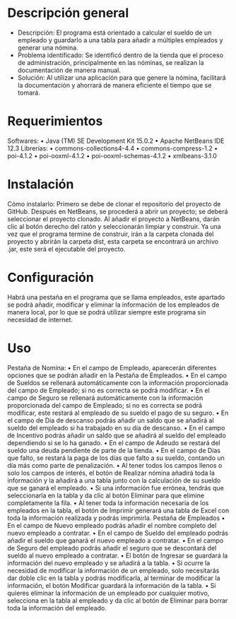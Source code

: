 # Descripción general
  - Descripción: El programa está orientado a calcular el sueldo de un empleado y guardarlo a una tabla para añadir a múltiples empleados y generar una nómina.
  - Problema identificado: Se identificó dentro de la tienda que el proceso de administración, principalmente en las nóminas, se realizan la documentación de manera manual.
  - Solución: Al utilizar una aplicación para que genere la nómina, facilitará la documentación y ahorrará de manera eficiente el tiempo que se tomará.
# Requerimientos
  Softwares:
    • Java (TM) SE Development Kit 15.0.2
    • Apache NetBeans IDE 12.3
  Librerías:
    • commons-collections4-4.4
    • commons-compress-1.2
    • poi-4.1.2
    • poi-ooxml-4.1.2
    • poi-ooxml-schemas-4.1.2
    • xmlbeans-3.1.0
# Instalación
  Cómo instalarlo: Primero se debe de clonar el repositorio del proyecto de GitHub. Después en NetBeans, se procederá a abrir un proyecto; se deberá seleccionar el proyecto clonado. Al añadir el proyecto a NetBeans, darán clic al botón derecho del ratón y seleccionarán limpiar y construir. Ya una vez que el programa termine de construir, irán a la carpeta clonada del proyecto y abrirán la carpeta dist, esta carpeta se encontrará un archivo .jar, este será el ejecutable del proyecto.
# Configuración
  Habrá una pestaña en el programa que se llama empleados, este apartado se podrá añadir, modificar y eliminar la información de los empleados de manera local, por lo que se podrá utilizar siempre este programa sin necesidad de internet.
# Uso
  Pestaña de Nomina:
    • En el campo de Empleado, aparecerán diferentes opciones que se podrán añadir en la Pestaña de Empleados.
    • En el campo de Sueldos se rellenará automáticamente con la información proporcionada del campo de Empleado; si no es correcta se podrá modificar.
    • En el campo de Seguro se rellenará automáticamente con la información proporcionada del campo de Empleado; si no es correcta se podrá modificar, este restará al empleado de su sueldo el pago de su seguro.
    • En el campo de Dia de descanso podrás añadir un saldo que se añadirá al sueldo del empleado si ha trabajado en su día de descanso.
    • En el campo de Incentivo podrás añadir un saldo que se añadirá al sueldo del empleado dependiendo si se lo ha ganado.
    • En el campo de Adeudo se restará del sueldo una deuda pendiente de parte de la tienda.
    • En el campo de Días que falto, se restará la paga de los días que falto a su sueldo, contando un día más como parte de penalización.
    • Al tener todos los campos llenos o solo los campos de interés, el botón de Realizar nómina añadirá toda la información y la añadirá a una tabla junto con la calculación de su sueldo que se ganará el empleado.
    • Si una información fue errónea, tendrás que seleccionarla en la tabla y da clic al botón Eliminar para que elimine completamente la fila.
    • Al tener toda la información necesaria de los empleados en la tabla, el botón de Imprimir generará una tabla de Excel con toda la información realizada y podrás imprimirla.
  Pestaña de Empleados
    • En el campo de Nuevo empleado podrás añadir el nombre completo del nuevo empleado a contratar.
    • En el campo de Sueldo del empleado podrás añadir el sueldo que ganará el nuevo empleado a contratar.
    • En el campo de Seguro del empleado podrás añadir el seguro que se descontará del sueldo al nuevo empleado a contratar.
    • El botón de Ingresar se guardará la información del nuevo empleado y se añadirá a la tabla.
    • Si ocurre la necesidad de modificar la información de un empleado, solo necesitarás dar doble clic en la tabla y podrás modificarla, al terminar de modificar la información, el botón Modificar guardará la información de la tabla.
    • Si quieres eliminar la información de un empleado por cualquier motivo, selecciona en la tabla al empleado y da clic al botón de Eliminar para borrar toda la información del empleado.
